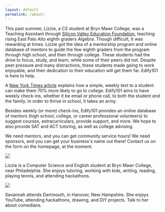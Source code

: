 ```yaml
---
layout: default
permalink: /about/
---
```

<html>
<head>
<link rel="stylesheet" type="text/css" href="main.css">
</head>
<body>
<p>
This past summer, Lizzie, a CS student at Bryn Mawr College, was a Teaching Assistant through <a href = "http://svefoundation.org">Silicon Valley Education Foundation</a>,
teaching rising East Palo Alto eighth graders Algebra. Though difficult, it was rewarding at times. Lizzie got the idea of a mentorship program and
online database of mentors to guide the few eighth graders from the program through high school, and then through college. These students had 
the drive to focus, study, and learn, while some of their peers did not. Despite peer pressure and many distractions, these students made going to work enjoyable,
and their dedication to their education will get them far. Edify101 is here to help.
</p>
<p>
A <a href = "http://www.nytimes.com/2015/01/18/upshot/helping-the-poor-in-higher-education-the-power-of-a-simple-nudge.html?emc=edit_tnt_20150117&nlid=50763249&tntemail0=y&_r=0&abt=0002&abg=0">New York Times article</a>
explains how a simple, weekly text to a student can make them 70% more likely to go to college. Edify101 aims to have weekly check-ins, whether it be email or phone call, to both the student
and the family. In order to thrive in school, it takes an army. 
</p>
<p>
Besides weekly (or more) check-ins, Edify101 provides an online database of mentors (high school, college, or career professional volunteers) to suggest
courses, extracurriculars, provide support, and more. We hope to also provide SAT and ACT tutoring, as well as college advising. 
</p>
<p>
We need mentors, and you can get community service hours! We need sponsors, and you can get your business's name out there! Contact us on the form on the homepage, at the moment.
</p>
<div class = "bios">
<div class = "img">
<img src = "https://www.facebook.com/photo.php?fbid=10154067870850471&set=t.1374452524&type=3&theater">
</div>
<div class = "bio">
<p> Lizzie is a Computer Science and English student at Bryn Mawr College, near Philadelphia. She enjoys tutoring, working with kids, writing, reading, playing tennis, and attending hackathons. 
</p>
</div>
<div class = "img">
<img src = "https://www.facebook.com/photo.php?fbid=10202735220634195&set=a.1521887759704.77097.1009888444&type=1&theater">
</div>
<div class = "bio">
<p>Savannah attends Dartmouth, in Hanover, New Hampshire. She enjoys YouTube, attending hackathons, drawing, and DIY projects. Talk to her about comedians. 
</p>
</div>
</div>
</body>
</html>
